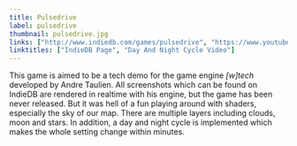 ```yaml
---
title: Pulsedrive
label: pulsedrive
thumbnail: pulsedrive.jpg
links: ["http://www.indiedb.com/games/pulsedrive", "https://www.youtube.com/watch?v=DHoG2mTCdXY"]
linktitles: ["IndieDB Page", "Day And Night Cycle Video"]
---
```

This game is aimed to be a tech demo for the game engine *[w]tech* developed by Andre Taulien. All screenshots which can be found on IndieDB are rendered in realtime with his engine, but the game has been never released. But it was hell of a fun playing around with shaders, especially the sky of our map. There are multiple layers including clouds, moon and stars. In addition, a day and night cycle is implemented which makes the whole setting change within minutes.
